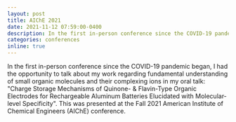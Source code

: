 ```yaml
---
layout: post
title: AIChE 2021
date: 2021-11-12 07:59:00-0400
description: In the first in-person conference since the COVID-19 pandemic began, I had the opportunity to talk about my work regarding fundamental understanding of small organic molecules and their complexing ions in my oral talk, "Charge Storage Mechanisms of Quinone- & Flavin-Type Organic Electrodes for Rechargeable Aluminum Batteries Elucidated with Molecular-level Specificity". This was presented at the Fall 2021 American Institute of Chemical Engineers (AIChE) conference.
categories: conferences
inline: true
---
```

In the first in-person conference since the COVID-19 pandemic began, I had the opportunity to talk about my work regarding fundamental understanding of small organic molecules and their complexing ions in my oral talk: "Charge Storage Mechanisms of Quinone- & Flavin-Type Organic Electrodes for Rechargeable Aluminum Batteries Elucidated with Molecular-level Specificity". This was presented at the Fall 2021 American Institute of Chemical Engineers (AIChE) conference.
